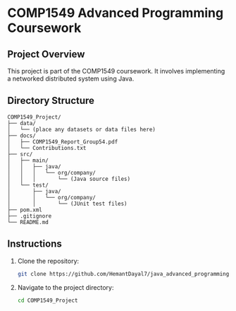 # COMP1549 Advanced Programming Coursework

## Project Overview
This project is part of the COMP1549 coursework. It involves implementing a networked distributed system using Java.

## Directory Structure
```
COMP1549_Project/
├── data/
│   └── (place any datasets or data files here)
├── docs/
│   ├── COMP1549_Report_Group54.pdf
│   └── Contributions.txt
├── src/
│   ├── main/
│   │   ├── java/
│   │   │   └── org/company/
│   │   │       └── (Java source files)
│   └── test/
│       ├── java/
│       │   └── org/company/
│       │       └── (JUnit test files)
├── pom.xml
├── .gitignore
└── README.md
```

## Instructions
1. Clone the repository:
   ```sh
   git clone https://github.com/HemantDayal7/java_advanced_programming.git
   ```
2. Navigate to the project directory:
   ```sh
   cd COMP1549_Project
   ```




